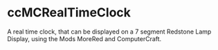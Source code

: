 # ccMCRealTimeClock
A real time clock, that can be displayed on a 7 segment Redstone Lamp Display, using the Mods MoreRed and ComputerCraft. 
